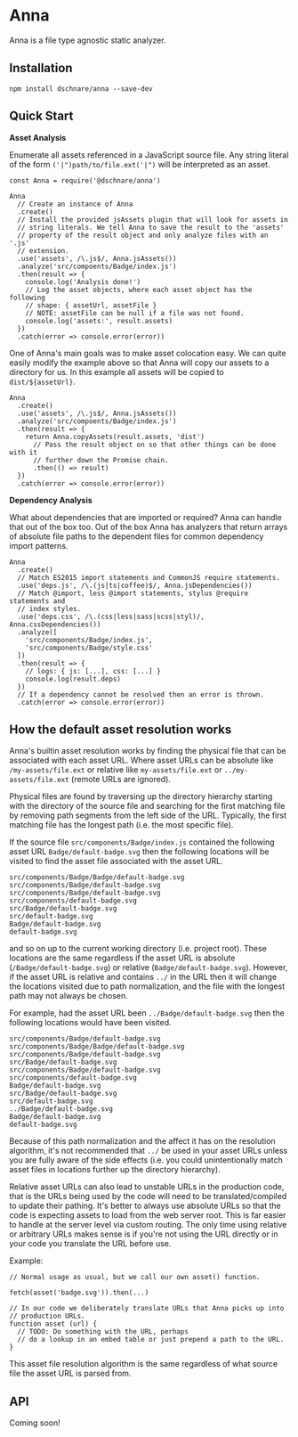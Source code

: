 # Anna

Anna is a file type agnostic static analyzer.

## Installation

    npm install dschnare/anna --save-dev

## Quick Start

**Asset Analysis**

Enumerate all assets referenced in a JavaScript source file. Any string literal
of the form `('|")path/to/file.ext('|")` will be interpreted as an asset.

    const Anna = require('@dschnare/anna')

    Anna
      // Create an instance of Anna
      .create()
      // Install the provided jsAssets plugin that will look for assets in
      // string literals. We tell Anna to save the result to the 'assets'
      // property of the result object and only analyze files with an '.js'
      // extension.
      .use('assets', /\.js$/, Anna.jsAssets())
      .analyze('src/compoents/Badge/index.js')
      .then(result => {
        console.log('Analysis done!')
        // Log the asset objects, where each asset object has the following
        // shape: { assetUrl, assetFile }
        // NOTE: assetFile can be null if a file was not found.
        console.log('assets:', result.assets)
      })
      .catch(error => console.error(error))

One of Anna's main goals was to make asset colocation easy. We can quite easily
modify the example above so that Anna will copy our assets to a directory for
us. In this example all assets will be copied to `dist/${assetUrl}`.

    Anna
      .create()
      .use('assets', /\.js$/, Anna.jsAssets())
      .analyze('src/compoents/Badge/index.js')
      .then(result => {
        return Anna.copyAssets(result.assets, 'dist')
          // Pass the result object on so that other things can be done with it
          // further down the Promise chain.
          .then(() => result)
      })
      .catch(error => console.error(error))

**Dependency Analysis**

What about dependencies that are imported or required? Anna can handle that out
of the box too. Out of the box Anna has analyzers that return arrays of absolute
file paths to the dependent files for common dependency import patterns.

    Anna
      .create()
      // Match ES2015 import statements and CommonJS require statements.
      .use('deps.js', /\.(js|ts|coffee)$/, Anna.jsDependencies())
      // Match @import, less @import statements, stylus @require statements and
      // index styles.
      .use('deps.css', /\.(css|less|sass|scss|styl)/, Anna.cssDependencies())
      .analyze([
        'src/components/Badge/index.js',
        'src/components/Badge/style.css'
      ])
      .then(result => {
        // logs: { js: [...], css: [...] }
        console.log(result.deps)
      })
      // If a dependency cannot be resolved then an error is thrown.
      .catch(error => console.error(error))

## How the default asset resolution works

Anna's builtin asset resolution works by finding the physical file that can be
associated with each asset URL. Where asset URLs can be absolute like
`/my-assets/file.ext` or relative like `my-assets/file.ext` or
`../my-assets/file.ext` (remote URLs are ignored).

Physical files are found by traversing up the directory hierarchy starting with
the directory of the source file and searching for the first matching file by
removing path segments from the left side of the URL. Typically, the first
matching file has the longest path (i.e. the most specific file).

If the source file `src/components/Badge/index.js` contained the following asset
URL `Badge/default-badge.svg` then the following locations will be visited to
find the asset file associated with the asset URL.

    src/components/Badge/Badge/default-badge.svg
    src/components/Badge/default-badge.svg
    src/components/Badge/default-badge.svg
    src/components/default-badge.svg
    src/Badge/default-badge.svg
    src/default-badge.svg
    Badge/default-badge.svg
    default-badge.svg

and so on up to the current working directory (i.e. project root). These
locations are the same regardless if the asset URL is absolute
(`/Badge/default-badge.svg`) or relative (`Badge/default-badge.svg`). However,
if the asset URL is relative and contains `../` in the URL then it will change
the locations visited due to path normalization, and the file with the longest
path may not always be chosen.

For example, had the asset URL been `../Badge/default-badge.svg` then the
following locations would have been visited.

    src/components/Badge/default-badge.svg
    src/components/Badge/Badge/default-badge.svg
    src/components/Badge/default-badge.svg
    src/Badge/default-badge.svg
    src/components/Badge/default-badge.svg
    src/components/default-badge.svg
    Badge/default-badge.svg
    src/Badge/default-badge.svg
    src/default-badge.svg
    ../Badge/default-badge.svg
    Badge/default-badge.svg
    default-badge.svg

Because of this path normalization and the affect it has on the resolution
algorithm, it's not recommended that `../` be used in your asset URLs unless you
are fully aware of the side effects (i.e. you could unintentionally match asset
files in locations further up the directory hierarchy).

Relative asset URLs can also lead to unstable URLs in the production code, that
is the URLs being used by the code will need to be translated/compiled to update
their pathing. It's better to always use absolute URLs so that the code is
expecting assets to load from the web server root. This is far easier to handle
at the server level via custom routing. The only time using relative or
arbitrary URLs makes sense is if you're not using the URL directly or in your
code you translate the URL before use.

Example:

    // Normal usage as usual, but we call our own asset() function.

    fetch(asset('badge.svg')).then(...)

    // In our code we deliberately translate URLs that Anna picks up into
    // production URLs.
    function asset (url) {
      // TODO: Do something with the URL, perhaps
      // do a lookup in an embed table or just prepend a path to the URL.
    }

This asset file resolution algorithm is the same regardless of what source file
the asset URL is parsed from.

## API

Coming soon!
